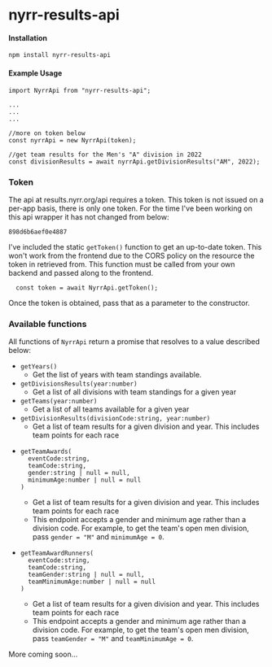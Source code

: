 # nyrr-results-api

#### Installation
```
npm install nyrr-results-api
```

#### Example Usage
```
import NyrrApi from "nyrr-results-api";

...
...
...

//more on token below
const nyrrApi = new NyrrApi(token);

//get team results for the Men's "A" division in 2022
const divisionResults = await nyrrApi.getDivisionResults("AM", 2022);
```

### Token
The api at results.nyrr.org/api requires a token.  This token is not issued on a per-app basis, there is only one token.  For the time I've been working on this api wrapper it has not changed from below:

`898d6b6aef0e4887`

I've included the static `getToken()` function to get an up-to-date token.  This won't work from the frontend due to the CORS policy on the resource the token in retrieved from.  This function must be called from your own backend and passed along to the frontend.

```
  const token = await NyrrApi.getToken();
```

Once the token is obtained, pass that as a parameter to the constructor.

### Available functions
All functions of `NyrrApi` return a promise that resolves to a value described below:

* `getYears()`
  * Get the list of years with team standings available.
* `getDivisionsResults(year:number)`
  * Get a list of all divisions with team standings for a given year
* `getTeams(year:number)`
  * Get a list of all teams available for a given year
* `getDivisionResults(divisionCode:string, year:number)`
  * Get a list of team results for a given division and year.  This includes team points for each race
* ```
  getTeamAwards(
    eventCode:string, 
    teamCode:string, 
    gender:string | null = null, 
    minimumAge:number | null = null
  )
  ```
  * Get a list of team results for a given division and year.  This includes team points for each race
  * This endpoint accepts a gender and minimum age rather than a division code.  For example, to get the team's open men division, pass `gender = "M"` and `minimumAge = 0`.
* ```
  getTeamAwardRunners(
    eventCode:string, 
    teamCode:string, 
    teamGender:string | null = null, 
    teamMinimumAge:number | null = null
  )
  ```
  * Get a list of team results for a given division and year.  This includes team points for each race
  * This endpoint accepts a gender and minimum age rather than a division code.  For example, to get the team's open men division, pass `teamGender = "M"` and `teamMinimumAge = 0`.

More coming soon...